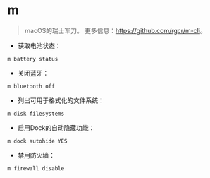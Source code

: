 # m

> macOS的瑞士军刀。
> 更多信息：<https://github.com/rgcr/m-cli>。

- 获取电池状态：

`m battery status`

- 关闭蓝牙：

`m bluetooth off`

- 列出可用于格式化的文件系统：

`m disk filesystems`

- 启用Dock的自动隐藏功能：

`m dock autohide YES`

- 禁用防火墙：

`m firewall disable`